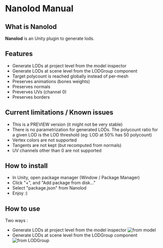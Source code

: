 # Nanolod Manual

## What is Nanolod

**Nanolod** is an Unity plugin to generate lods.

## Features

* Generate LODs at project level from the model inspector
* Generate LODs at scene level from the LODGroup component
* Target polycount is reached globally instead of per-mesh
* Preserves animations (bones weights)
* Preserves normals
* Preverves UVs (channel 0)
* Preserves borders

## Current limitations / Known issues

* This is a PREVIEW version (it might not be very stable)
* There is no parametrization for generated LODs. The polycount ratio for a given LOD is the LOD threshold (eg: LOD at 50% has 50 polycount)
* Vertex colors are not supported
* Tangents are not kept (but recomputed from normals)
* UV channels other than 0 are not supported

## How to install

* In Unity, open package manager (Window / Package Manager)
* Click "+", and "Add package from disk..."
* Select "package.json" from Nanolod
* Enjoy :)

## How to use

Two ways :
* Generate LODs at project level from the model inspector
![from model](nanolod/Manual/modelimporter.png)
* Generate LODs at scene level from the LODGroup component
![from LODGroup](nanolod/Manual/lodgroup.jpg)